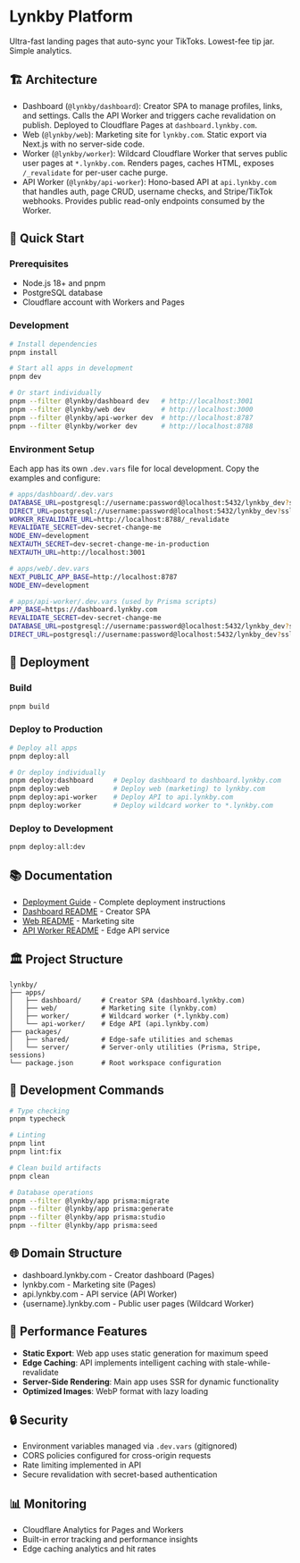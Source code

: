 # Lynkby Platform

Ultra-fast landing pages that auto-sync your TikToks. Lowest-fee tip jar. Simple analytics.

## 🏗️ Architecture

- Dashboard (`@lynkby/dashboard`): Creator SPA to manage profiles, links, and settings. Calls the API Worker and triggers cache revalidation on publish. Deployed to Cloudflare Pages at `dashboard.lynkby.com`.
- Web (`@lynkby/web`): Marketing site for `lynkby.com`. Static export via Next.js with no server-side code.
- Worker (`@lynkby/worker`): Wildcard Cloudflare Worker that serves public user pages at `*.lynkby.com`. Renders pages, caches HTML, exposes `/_revalidate` for per-user cache purge.
- API Worker (`@lynkby/api-worker`): Hono-based API at `api.lynkby.com` that handles auth, page CRUD, username checks, and Stripe/TikTok webhooks. Provides public read-only endpoints consumed by the Worker.

## 🚀 Quick Start

### Prerequisites

- Node.js 18+ and pnpm
- PostgreSQL database
- Cloudflare account with Workers and Pages

### Development

```bash
# Install dependencies
pnpm install

# Start all apps in development
pnpm dev

# Or start individually
pnpm --filter @lynkby/dashboard dev   # http://localhost:3001
pnpm --filter @lynkby/web dev         # http://localhost:3000
pnpm --filter @lynkby/api-worker dev  # http://localhost:8787
pnpm --filter @lynkby/worker dev      # http://localhost:8788

```

### Environment Setup

Each app has its own `.dev.vars` file for local development. Copy the examples and configure:

```bash
# apps/dashboard/.dev.vars
DATABASE_URL=postgresql://username:password@localhost:5432/lynkby_dev?sslmode=disable
DIRECT_URL=postgresql://username:password@localhost:5432/lynkby_dev?sslmode=disable
WORKER_REVALIDATE_URL=http://localhost:8788/_revalidate
REVALIDATE_SECRET=dev-secret-change-me
NODE_ENV=development
NEXTAUTH_SECRET=dev-secret-change-me-in-production
NEXTAUTH_URL=http://localhost:3001

# apps/web/.dev.vars
NEXT_PUBLIC_APP_BASE=http://localhost:8787
NODE_ENV=development

# apps/api-worker/.dev.vars (used by Prisma scripts)
APP_BASE=https://dashboard.lynkby.com
REVALIDATE_SECRET=dev-secret-change-me
DATABASE_URL=postgresql://username:password@localhost:5432/lynkby_dev?sslmode=disable
DIRECT_URL=postgresql://username:password@localhost:5432/lynkby_dev?sslmode=disable
```

## 🚀 Deployment

### Build

```bash
pnpm build
```

### Deploy to Production

```bash
# Deploy all apps
pnpm deploy:all

# Or deploy individually
pnpm deploy:dashboard     # Deploy dashboard to dashboard.lynkby.com
pnpm deploy:web           # Deploy web (marketing) to lynkby.com
pnpm deploy:api-worker    # Deploy API to api.lynkby.com
pnpm deploy:worker        # Deploy wildcard worker to *.lynkby.com

```

### Deploy to Development

```bash
pnpm deploy:all:dev
```

## 📚 Documentation

- [Deployment Guide](DEPLOYMENT.md) - Complete deployment instructions
- [Dashboard README](apps/dashboard/README.md) - Creator SPA
- [Web README](apps/web/README.md) - Marketing site
- [API Worker README](apps/api-worker/README.md) - Edge API service


## 🏛️ Project Structure

```
lynkby/
├── apps/
│   ├── dashboard/     # Creator SPA (dashboard.lynkby.com)
│   ├── web/           # Marketing site (lynkby.com)
│   ├── worker/        # Wildcard worker (*.lynkby.com)
│   └── api-worker/    # Edge API (api.lynkby.com)
├── packages/
│   ├── shared/        # Edge-safe utilities and schemas
│   └── server/        # Server-only utilities (Prisma, Stripe, sessions)
└── package.json       # Root workspace configuration
```

## 🔧 Development Commands

```bash
# Type checking
pnpm typecheck

# Linting
pnpm lint
pnpm lint:fix

# Clean build artifacts
pnpm clean

# Database operations
pnpm --filter @lynkby/app prisma:migrate
pnpm --filter @lynkby/app prisma:generate
pnpm --filter @lynkby/app prisma:studio
pnpm --filter @lynkby/app prisma:seed
```

## 🌐 Domain Structure

- dashboard.lynkby.com - Creator dashboard (Pages)
- lynkby.com - Marketing site (Pages)
- api.lynkby.com - API service (API Worker)
- {username}.lynkby.com - Public user pages (Wildcard Worker)

## 🚀 Performance Features

- **Static Export**: Web app uses static generation for maximum speed
- **Edge Caching**: API implements intelligent caching with stale-while-revalidate
- **Server-Side Rendering**: Main app uses SSR for dynamic functionality
- **Optimized Images**: WebP format with lazy loading

## 🔒 Security

- Environment variables managed via `.dev.vars` (gitignored)
- CORS policies configured for cross-origin requests
- Rate limiting implemented in API
- Secure revalidation with secret-based authentication

## 📊 Monitoring

- Cloudflare Analytics for Pages and Workers
- Built-in error tracking and performance insights
- Edge caching analytics and hit rates
